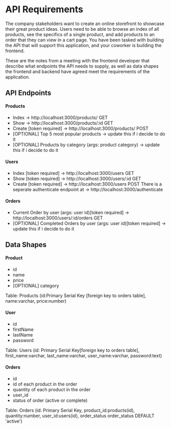 # API Requirements
The company stakeholders want to create an online storefront to showcase their great product ideas. Users need to be able to browse an index of all products, see the specifics of a single product, and add products to an order that they can view in a cart page. You have been tasked with building the API that will support this application, and your coworker is building the frontend.

These are the notes from a meeting with the frontend developer that describe what endpoints the API needs to supply, as well as data shapes the frontend and backend have agreed meet the requirements of the application. 

## API Endpoints
#### Products
- Index -> http://localhost:3000/products/ GET
- Show -> http://localhost:3000/products/:id GET
- Create [token required] -> http://localhost:3000/products/ POST
- [OPTIONAL] Top 5 most popular products -> update this if i decide to do it
- [OPTIONAL] Products by category (args: product category) -> update this if i decide to do it

#### Users
- Index [token required] -> http://localhost:3000/users GET 
- Show [token required] -> http://localhost:3000/users/:id GET
- Create [token required] -> http://localhost:3000/users POST
There is a seperate authenticate endpoint at -> http://localhost:3000/authenticate

#### Orders
- Current Order by user (args: user id)[token required] -> http://localhost:3000/users/:id/orders GET
- [OPTIONAL] Completed Orders by user (args: user id)[token required] -> update this if i decide to do it


## Data Shapes
#### Product
-  id
- name
- price
- [OPTIONAL] category

Table: Products (id:Primary Serial Key [foreign key to orders table], name:varchar, price:number)

#### User
- id
- firstName
- lastName
- password

Table: Users (id: Primary Serial Key[foreign key to orders table], first_name:varchar, last_name:varchar, user_name:varchar, password:text)

#### Orders
- id
- id of each product in the order
- quantity of each product in the order
- user_id
- status of order (active or complete)

Table: Orders (id: Primary Serial Key, product_id:products(id), quantity:number, user_id:users(id), order_status order_status DEFAULT 'active')

